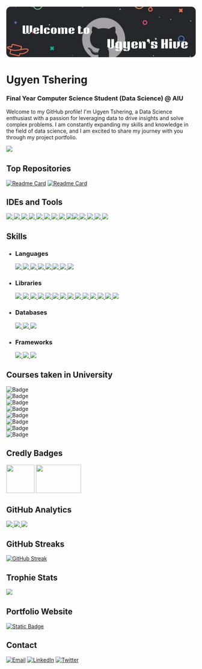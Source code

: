 ![](https://github.com/ugyenn-tsheringg/ugyenn-tsheringg/blob/main/github-header-image.png)

# Ugyen Tshering

### Final Year Computer Science Student (Data Science) @ AIU

Welcome to my GitHub profile! I'm Ugyen Tshering, a Data Science enthusiast with a passion for leveraging data to drive insights and solve complex problems. I am constantly expanding my skills and knowledge in the field of data science, and I am excited to share my journey with you through my project portfolio.

[![](https://github-profile-summary-cards.vercel.app/api/cards/profile-details?username=ugyenn-tsheringg&theme=dark)](https://github.com/ugyenn-tsheringg)

## Top Repositories

[![Readme Card](https://github-readme-stats.vercel.app/api/pin/?username=ugyenn-tsheringg&theme=dark&hide_border=true&repo=Data-Science-Projects)](https://github.com/ugyenn-tsheringg/Data-Science-Projects) [![Readme Card](https://github-readme-stats.vercel.app/api/pin/?username=ugyenn-tsheringg&theme=dark&hide_border=true&repo=IBM-AI-Engineering)](https://github.com/ugyenn-tsheringg/IBM-AI-Engineering)

## IDEs and Tools
[![](https://img.shields.io/badge/Python-FFD43B?style=for-the-badge&logo=python&logoColor=blue) ![](https://img.shields.io/badge/Colab-F9AB00?style=for-the-badge&logo=googlecolab&color=525252) ![](https://img.shields.io/badge/PyCharm-000000.svg?&style=for-the-badge&logo=PyCharm&logoColor=white) ![](https://img.shields.io/badge/VSCode-0078D4?style=for-the-badge&logo=visual%20studio%20code&logoColor=white) ![](https://img.shields.io/badge/MySQL-4479A1?style=for-the-badge&logo=mysql&logoColor=white) ![](https://img.shields.io/badge/Jupyter_Notebook-F37626?style=for-the-badge&logo=jupyter&logoColor=white) ![](https://img.shields.io/badge/Kaggle-20BEFF?style=for-the-badge&logo=kaggle&logoColor=white) ![](https://img.shields.io/badge/R_Studio-276DC3?style=for-the-badge&logo=rstudio&logoColor=white) ![](https://img.shields.io/badge/Windsurf-009BFF?style=for-the-badge&logoColor=white)![](https://img.shields.io/badge/Power_BI-F2C811?style=for-the-badge&logo=powerbi&logoColor=black) ![](https://img.shields.io/badge/GitHub-181717?style=for-the-badge&logo=github&logoColor=white) ![](https://img.shields.io/badge/Docker-2496ED?style=for-the-badge&logo=docker&logoColor=white) ![](https://img.shields.io/badge/Ollama-000000?style=for-the-badge&logoColor=white) ![](https://img.shields.io/badge/Tableau-E97627?style=for-the-badge&logo=tableau&logoColor=white)](https://github.com/ugyenn-tsheringg)

## Skills

- ### Languages
  [![](https://img.shields.io/badge/C-00599C?style=for-the-badge&logo=c&logoColor=white) ![](https://img.shields.io/badge/Java-007396?style=for-the-badge&logo=java&logoColor=white) ![](https://img.shields.io/badge/Python-FFD43B?style=for-the-badge&logo=python&logoColor=blue) ![](https://img.shields.io/badge/R-276DC3?style=for-the-badge&logo=r&logoColor=white) ![](https://img.shields.io/badge/Markdown-000000?style=for-the-badge&logo=markdown&logoColor=white) ![](https://img.shields.io/badge/HTML5-E34F26?style=for-the-badge&logo=html5&logoColor=white) ![](https://img.shields.io/badge/CSS3-1572B6?style=for-the-badge&logo=css3&logoColor=white) ![](https://img.shields.io/badge/JavaScript-323330?style=for-the-badge&logo=javascript&logoColor=F7DF1E)](https://github.com/ugyenn-tsheringg)
- ### Libraries

  [![](https://img.shields.io/badge/Keras-D00000?style=for-the-badge&logo=Keras&logoColor=white) ![](https://img.shields.io/badge/Numpy-777BB4?style=for-the-badge&logo=numpy&logoColor=white) ![](https://img.shields.io/badge/Pandas-2C2D72?style=for-the-badge&logo=pandas&logoColor=white) ![](https://img.shields.io/badge/Plotly-239120?style=for-the-badge&logo=plotly&logoColor=white) ![](https://img.shields.io/badge/scikit_learn-F7931E?style=for-the-badge&logo=scikit-learn&logoColor=white) ![](https://img.shields.io/badge/SciPy-654FF0?style=for-the-badge&logo=SciPy&logoColor=white) ![](https://img.shields.io/badge/Streamlit-FF4B4B?style=for-the-badge&logo=Streamlit&logoColor=white) ![](https://img.shields.io/badge/TensorFlow-FF6F00?style=for-the-badge&logo=TensorFlow&logoColor=white) ![](https://img.shields.io/badge/Node%20js-339933?style=for-the-badge&logo=nodedotjs&logoColor=white) ![](https://img.shields.io/badge/OpenCV-27338e?style=for-the-badge&logo=OpenCV&logoColor=white) ![](https://img.shields.io/badge/Seaborn-008080?style=for-the-badge&logo=seaborn&logoColor=white) ![](https://img.shields.io/badge/NLTK-85C1E9?style=for-the-badge&logo=python&logoColor=black) ![](https://img.shields.io/badge/Matplotlib-11557C?style=for-the-badge&logo=matplotlib&logoColor=white) ![](https://img.shields.io/badge/PyTorch-EE4C2C?style=for-the-badge&logo=pytorch&logoColor=white)](https://github.com/ugyenn-tsheringg)

- ### Databases

  [![](https://img.shields.io/badge/MySQL-005C84?style=for-the-badge&logo=mysql&logoColor=white) ![](https://img.shields.io/badge/MongoDB-47A248?style=for-the-badge&logo=mongodb&logoColor=white) ![](https://img.shields.io/badge/Firebase-FFCA28?style=for-the-badge&logo=firebase&logoColor=black)](https://github.com/ugyenn-tsheringg)

- ### Frameworks
  [![](https://img.shields.io/badge/React-20232A?style=for-the-badge&logo=react&logoColor=61DAFB) ![](https://img.shields.io/badge/Express-000000?style=for-the-badge&logo=express&logoColor=white) ![](https://img.shields.io/badge/Node.js-339933?style=for-the-badge&logo=nodedotjs&logoColor=white)](https://github.com/ugyenn-tsheringg)

## Courses taken in University

![Badge](https://img.shields.io/badge/©%20Natural%20Language%20Processing-blue?style=flat)  
![Badge](https://img.shields.io/badge/©%20Artificial%20Intelligence-blue?style=flat)  
![Badge](https://img.shields.io/badge/©%20Machine%20Learning-blue?style=flat)  
![Badge](https://img.shields.io/badge/©%20Deep%20Learning-blue?style=flat)  
![Badge](https://img.shields.io/badge/©%20Computer%20Vision-blue?style=flat)  
![Badge](https://img.shields.io/badge/©%20Data%20Science-blue?style=flat)  
![Badge](https://img.shields.io/badge/©%20Big%20Data%20Analytics-blue?style=flat)  
![Badge](https://img.shields.io/badge/©%20Cloud%20Computing-blue?style=flat)

## Credly Badges

[<img src='https://images.credly.com/size/680x680/images/254b883a-44a3-4cec-b6f2-946a80522b39/image.png' width="75" height="75"/>](https://www.credly.com/badges/0d9482fe-452f-4166-9ee4-c51d45f18d97/public_url)
[<img src='https://brm-workforce.oracle.com/pdf/certview/images/OCI24AICFA.png' width="120" height="75"/>](https://www.credly.com/badges/0c33bdfd-44e1-424a-a0a3-3b031df87ce4/public_url)

## GitHub Analytics

[<img height="180em" src="https://github-readme-stats-eight-theta.vercel.app/api?username=ugyenn-tsheringg&show_icons=true&theme=dark&hide_border=true&include_all_commits=true&count_private=true"/> <img height="180em" src="https://github-readme-stats.vercel.app/api/top-langs/?username=ugyenn-tsheringg&layout=compact&theme=dark&hide_border=true"/> ![](http://github-profile-summary-cards.vercel.app/api/cards/productive-time?username=ugyenn-tsheringg&show_icons=true&theme=dark&utcOffset=8)](https://github.com/ugyenn-tsheringg)

## GitHub Streaks

[![GitHub Streak](https://streak-stats.demolab.com?user=ugyenn-tsheringg&theme=dark&hide_border=true)](https://git.io/streak-stats)

## Trophie Stats

![](https://github-profile-trophy.vercel.app/?username=ugyenn-tsheringg&theme=onedark)

## Portfolio Website

[![Static Badge](https://img.shields.io/badge/Website-%20?style=for-the-badge&label=Portfolio&labelColor=dark&color=blue)](https://www.sukhmansingh.tech)

## Contact

[![Email](https://img.shields.io/badge/Gmail-D14836?style=for-the-badge&logo=gmail&logoColor=white)](mailto:ugyen.tshering4641@gmail.com) [![LinkedIn](https://img.shields.io/badge/LinkedIn-0077B5?style=for-the-badge&logo=linkedin&logoColor=white)](https://www.linkedin.com/in/welcometougyentsheringpage) [![Twitter](https://img.shields.io/badge/Twitter-1DA1F2?style=for-the-badge&logo=twitter&logoColor=white)](https://twitter.com/ugyencring4641)

<!---
ugyenn-tsheringg/ugyenn-tsheringg is a ✨ special ✨ repository because its `README.md` (this file) appears on your GitHub profile.
You can click the Preview link to take a look at your changes.
--->
